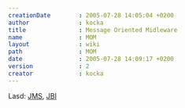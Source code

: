 ```yaml
---
creationDate        : 2005-07-28 14:05:04 +0200 
author              : kocka 
title               : Message Oriented Midleware 
name                : MOM 
layout              : wiki 
path                : MOM 
date                : 2005-07-28 14:09:17 +0200 
version             : 2 
creator             : kocka 
---
```

Lasd: [JMS](JMS.html), [JBI](JBI.html)
